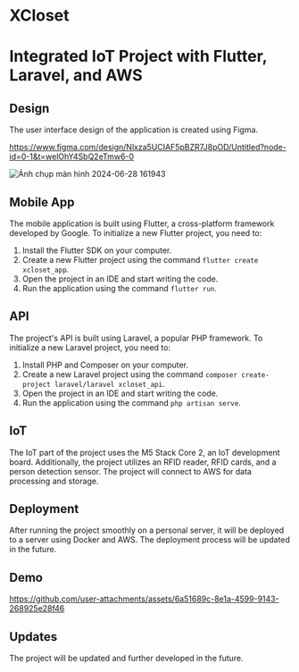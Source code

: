 # XCloset


# Integrated IoT Project with Flutter, Laravel, and AWS

## Design
The user interface design of the application is created using Figma.

https://www.figma.com/design/Nlxza5UCIAF5pBZR7J8pOD/Untitled?node-id=0-1&t=welOhY4SbQ2eTmw6-0

![Ảnh chụp màn hình 2024-06-28 161943](https://github.com/ThuTrang912/XCloset/assets/129019073/d23640ef-839f-4ba2-8ecc-f27bce76fb77)


## Mobile App
The mobile application is built using Flutter, a cross-platform framework developed by Google. To initialize a new Flutter project, you need to:

1. Install the Flutter SDK on your computer.
2. Create a new Flutter project using the command `flutter create xcloset_app`.
3. Open the project in an IDE and start writing the code.
4. Run the application using the command `flutter run`.

## API
The project's API is built using Laravel, a popular PHP framework. To initialize a new Laravel project, you need to:

1. Install PHP and Composer on your computer.
2. Create a new Laravel project using the command `composer create-project laravel/laravel xcloset_api`.
3. Open the project in an IDE and start writing the code.
4. Run the application using the command `php artisan serve`.

## IoT
The IoT part of the project uses the M5 Stack Core 2, an IoT development board. Additionally, the project utilizes an RFID reader, RFID cards, and a person detection sensor. The project will connect to AWS for data processing and storage.

## Deployment
After running the project smoothly on a personal server, it will be deployed to a server using Docker and AWS. The deployment process will be updated in the future.

## Demo

https://github.com/user-attachments/assets/6a51689c-8e1a-4599-9143-268925e28f46

## Updates
The project will be updated and further developed in the future.
